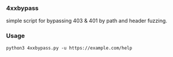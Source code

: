 ### 4xxbypass
simple script for bypassing 403 & 401 by path and header fuzzing.

### Usage
```
python3 4xxbypass.py -u https://example.com/help
```
